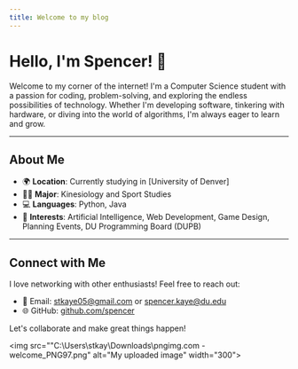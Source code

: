 ```yaml
---
title: Welcome to my blog
---
```



# Hello, I'm Spencer! 👋

Welcome to my corner of the internet! I'm a Computer Science student with a passion for coding, problem-solving, and exploring the endless possibilities of technology. Whether I'm developing software, tinkering with hardware, or diving into the world of algorithms, I'm always eager to learn and grow.

---

## About Me

- 🌍 **Location**: Currently studying in [University of Denver]
- 👨‍🎓 **Major**: Kinesiology and Sport Studies
- 💻 **Languages**: Python, Java
- 🚀 **Interests**: Artificial Intelligence, Web Development, Game Design, Planning Events, DU Programming Board (DUPB)

---

## Connect with Me

I love networking with other enthusiasts! Feel free to reach out:

- 📧 Email: stkaye05@gmail.com or spencer.kaye@du.edu
- 🌐 GitHub: [github.com/spencer](https://github.com/spencer)

Let's collaborate and make great things happen!

<img src=""C:\Users\stkay\Downloads\pngimg.com - welcome_PNG97.png" alt="My uploaded image" width="300">

